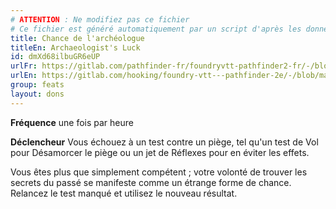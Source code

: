 ```yaml
---
# ATTENTION : Ne modifiez pas ce fichier
# Ce fichier est généré automatiquement par un script d'après les données du module Foundry VTT officiel et de sa traduction
title: Chance de l'archéologue
titleEn: Archaeologist's Luck
id: dmXd68ilbuGR6eUP
urlFr: https://gitlab.com/pathfinder-fr/foundryvtt-pathfinder2-fr/-/blob/master/data/feats/dmXd68ilbuGR6eUP.htm
urlEn: https://gitlab.com/hooking/foundry-vtt---pathfinder-2e/-/blob/master/packs/data/feats.db/archaeologist-s-luck.json
group: feats
layout: dons
---
```

**Fréquence** une fois par heure

**Déclencheur** Vous échouez à un test contre un piège, tel qu'un test de Vol pour <a class="entity-link" data-pack="pf2e.actionspf2e" data-id="cYdz2grcOcRt4jk6" draggable="true">Désamorcer le piège</a> ou un jet de Réflexes pour en éviter les effets.

Vous êtes plus que simplement compétent ; votre volonté de trouver les secrets du passé se manifeste comme un étrange forme de chance. Relancez le test manqué et utilisez le nouveau résultat.


